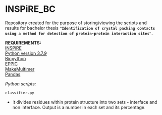 # INSPiRE_BC

Repository created for the purpose of storing/viewing the scripts and results for bachelor thesis **`"Identification of crystal packing contacts using a method for detection of protein-protein interaction sites"`**. 

**REQUIREMENTS:** <br />
[INSPiRE](https://github.com/Jelinek-J/INSPiRE) <br />
[Python version 3.7.9](https://www.python.org/) <br />
[Biopython](https://biopython.org/) <br />
[EPPIC](https://www.eppic-web.org/ewui/) <br />
[MakeMultimer](http://watcut.uwaterloo.ca/tools/makemultimer/) <br />
[Pandas](https://pandas.pydata.org/)

*Python scripts:*

`classifier.py` <br />
 - It divides residues within protein structure into two sets - interface and non interface. Output is a number in each set and its percentage.





